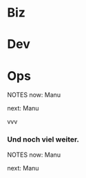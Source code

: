 #   Biz<!-- .element: class="fragment" data-fragment-index="3" -->

#   Dev<!-- .element: class="fragment" data-fragment-index="1" -->

#   Ops<!-- .element: class="fragment" data-fragment-index="2" -->

NOTES
now:  Manu

next: Manu

vvv

### Und noch viel weiter.<!-- .element: class="fragment grow fade-out" -->

NOTES
now:  Manu

next: Manu

